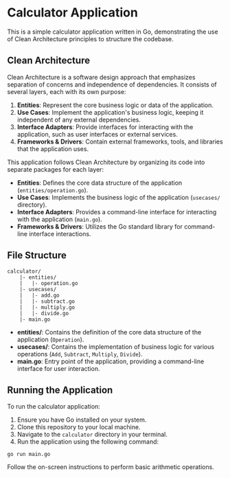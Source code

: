# Calculator Application

This is a simple calculator application written in Go, demonstrating the use of Clean Architecture principles to structure the codebase.

## Clean Architecture

Clean Architecture is a software design approach that emphasizes separation of concerns and independence of dependencies. It consists of several layers, each with its own purpose:

1. **Entities**: Represent the core business logic or data of the application.
2. **Use Cases**: Implement the application's business logic, keeping it independent of any external dependencies.
3. **Interface Adapters**: Provide interfaces for interacting with the application, such as user interfaces or external services.
4. **Frameworks & Drivers**: Contain external frameworks, tools, and libraries that the application uses.

This application follows Clean Architecture by organizing its code into separate packages for each layer:

- **Entities**: Defines the core data structure of the application (`entities/operation.go`).
- **Use Cases**: Implements the business logic of the application (`usecases/` directory).
- **Interface Adapters**: Provides a command-line interface for interacting with the application (`main.go`).
- **Frameworks & Drivers**: Utilizes the Go standard library for command-line interface interactions.

## File Structure

```
calculator/
    |- entities/
    |   |- operation.go
    |- usecases/
    |   |- add.go
    |   |- subtract.go
    |   |- multiply.go
    |   |- divide.go
    |- main.go
```

- **entities/**: Contains the definition of the core data structure of the application (`Operation`).
- **usecases/**: Contains the implementation of business logic for various operations (`Add`, `Subtract`, `Multiply`, `Divide`).
- **main.go**: Entry point of the application, providing a command-line interface for user interaction.

## Running the Application

To run the calculator application:

1. Ensure you have Go installed on your system.
2. Clone this repository to your local machine.
3. Navigate to the `calculator` directory in your terminal.
4. Run the application using the following command:

```
go run main.go
```

Follow the on-screen instructions to perform basic arithmetic operations.

